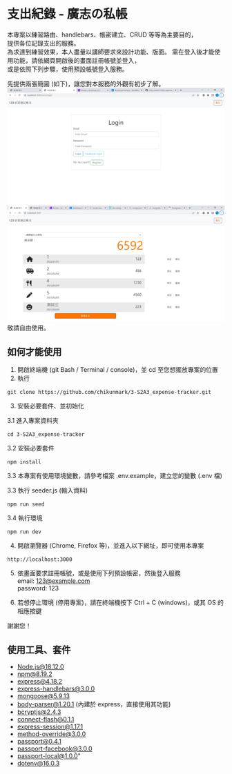 # 支出紀錄 - 廣志の私帳

本專案以練習路由、handlebars、帳密建立、CRUD 等等為主要目的，  
提供各位記錄支出的服務。  
為求達到練習效果，本人盡量以講師要求來設計功能、版面。
需在登入後才能使用功能，請依網頁開啟後的畫面註冊帳號並登入，  
或是依照下列步驟，使用預設帳號登入服務。

先提供兩張簡圖 (如下)，讓您對本服務的外觀有初步了解。  
![簡圖1](readme_pics/1-login.jpg)  
![簡圖2](readme_pics/2-after-login.jpg)  
敬請自由使用。

## 如何才能使用

1. 開啟終端機 (git Bash / Terminal / console)，並 cd 至您想擺放專案的位置
2. 執行

```
git clone https://github.com/chikunmark/3-S2A3_expense-tracker.git
```

3. 安裝必要套件、並初始化

3.1 進入專案資料夾

```
cd 3-S2A3_expense-tracker
```

3.2 安裝必要套件

```
npm install
```

3.3 本專案有使用環境變數，請參考檔案 .env.example，建立您的變數 (.env 檔)

3.3 執行 seeder.js (輸入資料)

```
npm run seed
```

3.4 執行環境

```
npm run dev
```

4. 開啟瀏覽器 (Chrome, Firefox 等)，並進入以下網址，即可使用本專案

```
http://localhost:3000
```

5. 依畫面要求註冊帳號，或是使用下列預設帳密，然後登入服務  
   email: 123@example.com  
   password: 123

6. 若想停止環境 (停用專案)，請在終端機按下 Ctrl + C (windows)，或其 OS 的相應按鍵

謝謝您！

## 使用工具、套件

- Node.js@18.12.0
- npm@8.19.2
- express@4.18.2
- express-handlebars@3.0.0
- mongoose@5.9.13
- body-parser@1.20.1 (內建於 express，直接使用其功能)
- bcryptjs@2.4.3
- connect-flash@0.1.1
- express-session@1.17.1
- method-override@3.0.0
- passport@0.4.1
- passport-facebook@3.0.0
- passport-local@1.0.0"
- dotenv@16.0.3

